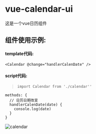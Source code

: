 # vue-calendar-ui
这是一个vue日历组件
## 组件使用示例:
#### template代码:
```
<Calendar @change="handlerCalenDate" />
```
#### script代码:
>```import Calendar from './calendar''``` 
```
methods: {
  // 日历日期改变
  handlerCalenDate(date) {
    console.log(date)
  }
}
```
![calendar](https://webhjs.github.io/su/img/calendar.png)
